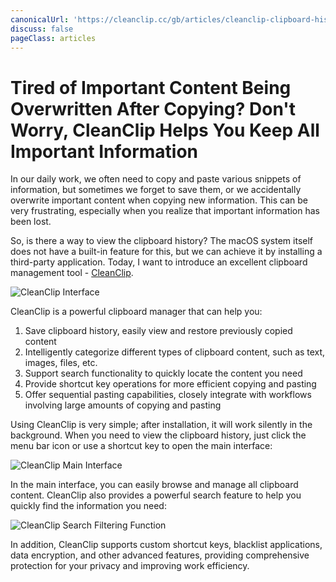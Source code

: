 ```yaml
---
canonicalUrl: 'https://cleanclip.cc/gb/articles/cleanclip-clipboard-history-manager'
discuss: false
pageClass: articles
---
```


# Tired of Important Content Being Overwritten After Copying? Don't Worry, CleanClip Helps You Keep All Important Information

In our daily work, we often need to copy and paste various snippets of information, but sometimes we forget to save them, or we accidentally overwrite important content when copying new information. This can be very frustrating, especially when you realize that important information has been lost.

So, is there a way to view the clipboard history? The macOS system itself does not have a built-in feature for this, but we can achieve it by installing a third-party application. Today, I want to introduce an excellent clipboard management tool - [CleanClip](https://cleanclip.cc).

![CleanClip Interface](/images/blogs/theme.png)

CleanClip is a powerful clipboard manager that can help you:

1. Save clipboard history, easily view and restore previously copied content
2. Intelligently categorize different types of clipboard content, such as text, images, files, etc.
3. Support search functionality to quickly locate the content you need  
4. Provide shortcut key operations for more efficient copying and pasting
5. Offer sequential pasting capabilities, closely integrate with workflows involving large amounts of copying and pasting

Using CleanClip is very simple; after installation, it will work silently in the background. When you need to view the clipboard history, just click the menu bar icon or use a shortcut key to open the main interface:

![CleanClip Main Interface](/images/blogs/quickmenu-shortcuts.png)

In the main interface, you can easily browse and manage all clipboard content. CleanClip also provides a powerful search feature to help you quickly find the information you need:

![CleanClip Search Filtering Function](/images/blogs/add-lists-with-background.png)

In addition, CleanClip supports custom shortcut keys, blacklist applications, data encryption, and other advanced features, providing comprehensive protection for your privacy and improving work efficiency.